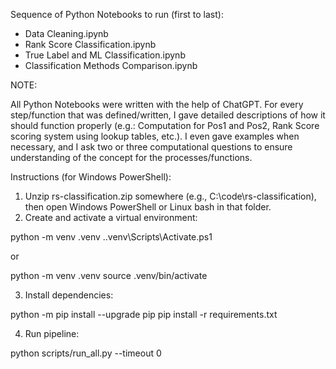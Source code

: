 Sequence of Python Notebooks to run (first to last):

- Data Cleaning.ipynb
- Rank Score Classification.ipynb
- True Label and ML Classification.ipynb
- Classification Methods Comparison.ipynb



NOTE:

All Python Notebooks were written with the help of ChatGPT. For every step/function that was defined/written, I gave detailed descriptions of how it should function properly (e.g.: Computation for Pos1 and Pos2, Rank Score scoring system using lookup tables, etc.). I even gave examples when necessary, and I ask two or three computational questions to ensure understanding of the concept for the processes/functions.



Instructions (for Windows PowerShell):

1. Unzip rs-classification.zip somewhere (e.g., C:\code\rs-classification), then open Windows PowerShell or Linux bash in that folder.
2. Create and activate a virtual environment:

python -m venv .venv
.\.venv\Scripts\Activate.ps1

or

python -m venv .venv
source .venv/bin/activate


3. Install dependencies:

python -m pip install --upgrade pip
pip install -r requirements.txt

4. Run pipeline:

python scripts/run_all.py --timeout 0
